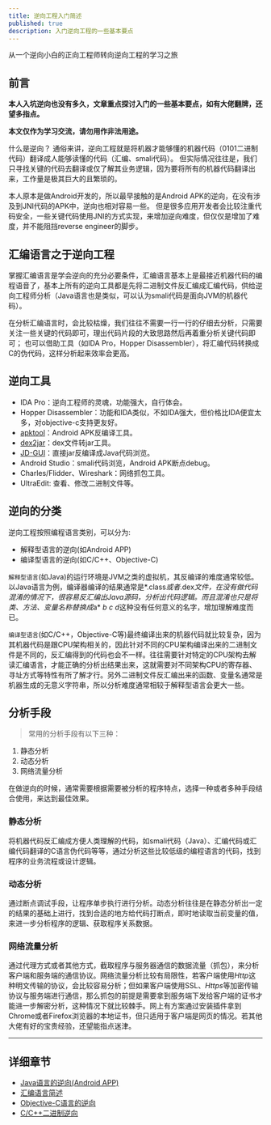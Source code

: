 ```yaml
---
title: 逆向工程入门简述
published: true
description: 入门逆向工程的一些基本要点
---
```


从一个逆向小白的正向工程师转向逆向工程的学习之旅

## 前言

**本人入坑逆向也没有多久，文章重点探讨入门的一些基本要点，如有大佬翻牌，还望多指点。**

**本文仅作为学习交流，请勿用作非法用途。**

什么是逆向？ 通俗来讲，逆向工程就是将机器才能够懂的机器代码（0101二进制代码）翻译成人能够读懂的代码（汇编、smali代码）。 但实际情况往往是，我们只寻找关键的代码去翻译或仅了解其业务逻辑，因为要将所有的机器代码翻译出来，工作量是极其巨大的且繁琐的。

本人原本是做Android开发的，所以最早接触的是Android APK的逆向，在没有涉及到JNI代码的APK中，逆向也相对容易一些。 但是很多应用开发者会比较注重代码安全，一些关键代码使用JNI的方式实现，来增加逆向难度，但仅仅是增加了难度，并不能阻挡reverse engineer的脚步。

## 汇编语言之于逆向工程

掌握汇编语言是学会逆向的充分必要条件，汇编语言基本上是最接近机器代码的编程语音了，基本上所有的逆向工具都是先将二进制文件反汇编成汇编代码，供给逆向工程师分析（Java语言也是类似，可以认为smali代码是面向JVM的机器代码）。

在分析汇编语言时，会比较枯燥，我们往往不需要一行一行的仔细去分析，只需要关注一些关键的代码即可，理出代码片段的大致思路然后再着重分析关键代码即可； 也可以借助工具（如IDA Pro，Hopper Disassembler），将汇编代码转换成C的伪代码，这样分析起来效率会更高。

## 逆向工具

- IDA Pro：逆向工程师的灵魂，功能强大，自行体会。
- Hopper Disassembler：功能和IDA类似，不如IDA强大，但价格比IDA便宜太多，对objective-c支持更友好。
- [apktool](https://ibotpeaches.github.io/Apktool/)：Android APK反编译工具。
- [dex2jar](https://github.com/DexPatcher/dex2jar)：dex文件转jar工具。
- [JD-GUI](http://java-decompiler.github.io/)：直接jar反编译成Java代码浏览。
- Android Studio：smali代码浏览，Android APK断点debug。
- Charles/Flidder、Wireshark：网络抓包工具。
- UltraEdit: 查看、修改二进制文件等。

## 逆向的分类

逆向工程按照编程语言类别，可以分为:

- 解释型语言的逆向(如Android APP)
- 编译型语言的逆向(如C/C++、Objective-C)

`解释型语言`(如Java)的运行环境是JVM之类的虚拟机，其反编译的难度通常较低。以Java语言为例，编译器编译的结果通常是*.class*或者*.dex*文件，在没有做代码混淆的情况下，很容易反汇编出Java源码，分析出代码逻辑。而且混淆也只是将类、方法、变量名称替换成*a* *b* *c* *d*这种没有任何意义的名字，增加理解难度而已。

`编译型语言`(如C/C++，Objective-C等)最终编译出来的机器代码就比较复杂，因为其机器代码是跟CPU架构相关的，因此针对不同的CPU架构编译出来的二进制文件是不同的，反汇编得到的代码也会不一样。往往需要针对特定的CPU架构去解读汇编语言，才能正确的分析出结果出来，这就需要对不同架构CPU的寄存器、寻址方式等特性有所了解才行。另外二进制文件反汇编出来的函数、变量名通常是机器生成的无意义字符串，所以分析难度通常相较于解释型语言会更大一些。

## 分析手段

> 常用的分析手段有以下三种：

1. 静态分析
2. 动态分析
3. 网络流量分析

在做逆向的时候，通常需要根据需要被分析的程序特点，选择一种或者多种手段结合使用，来达到最佳效果。

### 静态分析

将机器代码反汇编成方便人类理解的代码，如smali代码（Java）、汇编代码或汇编代码翻译的C语言伪代码等等，通过分析这些比较低级的编程语言的代码，找到程序的业务流程或设计逻辑。

### 动态分析

通过断点调试手段，让程序单步执行进行分析。动态分析往往是在静态分析出一定的结果的基础上进行，找到合适的地方给代码打断点，即时地读取当前变量的值，来进一步分析程序的逻辑、获取程序关系数据。

### 网络流量分析

通过代理方式或者其他方式，截取程序与服务器通信的数据流量（抓包），来分析客户端和服务端的通信协议。网络流量分析比较有局限性，若客户端使用*Http*这种明文传输的协议，会比较容易分析；但如果客户端使用SSL、*Https*等加密传输协议与服务端进行通信，那么抓包的前提是需要拿到服务端下发给客户端的证书才能进一步解密分析，这种情况下就比较棘手。网上有方案通过安装插件拿到Chrome或者Firefox浏览器的本地证书，但只适用于客户端是网页的情况。若其他大佬有好的宝贵经验，还望能指点迷津。

---

## 详细章节

- [Java语言的逆向(Android APP)](reverse-engineering-android)
- [汇编语言简述](reverse-engineering-asm)
- [Objective-C语言的逆向](reverse-engineering-oc)
- [C/C++二进制逆向](reverse-engineering-c_cxx)